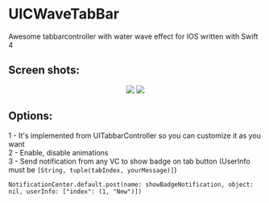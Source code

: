 # UICWaveTabBar
Awesome tabbarcontroller with water wave effect for IOS written with Swift 4
## Screen shots: 

<div align=center>
    <img style="display: inline-block;" src="https://github.com/Coder-ACJHP/UICWaveTabBarController/blob/master/UICWaveTabbar/Assets.xcassets/iPhone8.dataset/iPhone8.gif">
    <img style="display: inline-block;" src="https://github.com/Coder-ACJHP/UICWaveTabBarController/blob/master/UICWaveTabbar/Assets.xcassets/iPhoneX.dataset/iPhoneX.gif">
</div>

## Options: 
1 - It's implemented from UITabbarController so you can customize it as you want<br>
2 - Enable, disable animations<br>
3 - Send notification from any VC to show badge on tab button (UserInfo must be `[String, tuple(tabIndex, yourMessage)]`)
    
    NotificationCenter.default.post(name: showBadgeNotification, object: nil, userInfo: ["index": (1, "New")])
   



